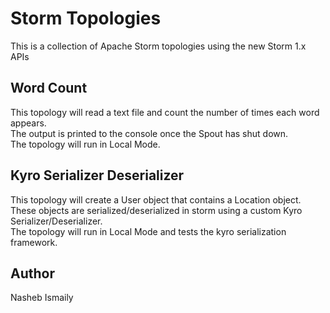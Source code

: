 # Storm Topologies

This is a collection of Apache Storm topologies using the new Storm 1.x APIs

## Word Count

This topology will read a text file and count the number of times each word appears.  
The output is printed to the console once the Spout has shut down.  
The topology will run in Local Mode.  

## Kyro Serializer Deserializer

This topology will create a User object that contains a Location object.  
These objects are serialized/deserialized in storm using a custom Kyro Serializer/Deserializer.  
The topology will run in Local Mode and tests the kyro serialization framework.  

## Author

Nasheb Ismaily
